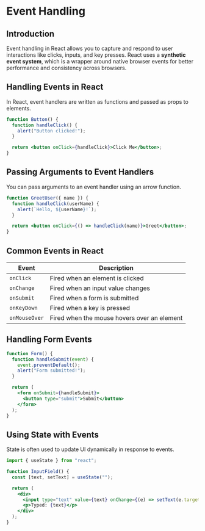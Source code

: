 # Event Handling

## Introduction

Event handling in React allows you to capture and respond to user interactions like clicks, inputs, and key presses. React uses a **synthetic event system**, which is a wrapper around native browser events for better performance and consistency across browsers.

## Handling Events in React

In React, event handlers are written as functions and passed as props to elements.

```jsx
function Button() {
  function handleClick() {
    alert("Button clicked!");
  }

  return <button onClick={handleClick}>Click Me</button>;
}
```

## Passing Arguments to Event Handlers

You can pass arguments to an event handler using an arrow function.

```jsx
function GreetUser({ name }) {
  function handleClick(userName) {
    alert(`Hello, ${userName}!`);
  }

  return <button onClick={() => handleClick(name)}>Greet</button>;
}
```

## Common Events in React

| Event        | Description |
|-------------|-------------|
| `onClick`    | Fired when an element is clicked |
| `onChange`   | Fired when an input value changes |
| `onSubmit`   | Fired when a form is submitted |
| `onKeyDown`  | Fired when a key is pressed |
| `onMouseOver` | Fired when the mouse hovers over an element |

## Handling Form Events

```jsx
function Form() {
  function handleSubmit(event) {
    event.preventDefault();
    alert("Form submitted!");
  }

  return (
    <form onSubmit={handleSubmit}>
      <button type="submit">Submit</button>
    </form>
  );
}
```

## Using State with Events

State is often used to update UI dynamically in response to events.

```jsx
import { useState } from "react";

function InputField() {
  const [text, setText] = useState("");

  return (
    <div>
      <input type="text" value={text} onChange={(e) => setText(e.target.value)} />
      <p>Typed: {text}</p>
    </div>
  );
}
```

